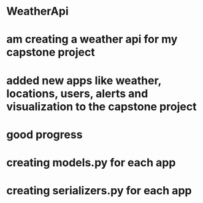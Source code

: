 # WeatherApi

# am creating a weather api for my capstone project
# added new apps like weather, locations, users, alerts and visualization to the capstone project

# good progress

# creating models.py for each app

# creating serializers.py for each app